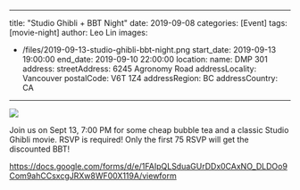 
---
title: "Studio Ghibli + BBT Night"
date: 2019-09-08
categories: [Event]
tags: [movie-night]
author: Leo Lin
images:
  - /files/2019-09-13-studio-ghibli-bbt-night.png
start_date: 2019-09-13 19:00:00
end_date: 2019-09-10 22:00:00
location:
  name: DMP 301
  address:
    streetAddress: 6245 Agronomy Road
    addressLocality: Vancouver
    postalCode: V6T 1Z4
    addressRegion: BC
    addressCountry: CA
---

![](/files/2019-09-13-studio-ghibli-bbt-night)


Join us on Sept 13, 7:00 PM for some cheap bubble tea and a classic Studio Ghibli movie. 
RSVP is required! Only the first 75 RSVP will get the discounted BBT!

https://docs.google.com/forms/d/e/1FAIpQLSduaGUrDDx0CAxNO_DLDOo9Com9ahCCsxcgJRXw8WF00X119A/viewform